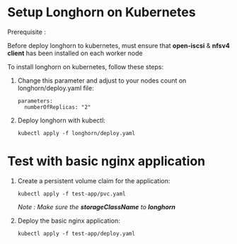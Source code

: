 # Setup Longhorn on Kubernetes

Prerequisite : 

Before deploy longhorn to kubernetes, must ensure that **open-iscsi** & **nfsv4 client** has been installed on each worker node

To install longhorn on kubernetes, follow these steps:

1. Change this parameter and adjust to your nodes count on longhorn/deploy.yaml file:
    ```
    parameters:
      numberOfReplicas: "2"
    ```

2. Deploy longhorn with kubectl:
    ```
    kubectl apply -f longhorn/deploy.yaml
    ```

# Test with basic nginx application

1. Create a persistent volume claim for the application:
    ```
    kubectl apply -f test-app/pvc.yaml
    ```
    *Note : Make sure the **storageClassName** to **longhorn***

2. Deploy the basic nginx application:
    ```
    kubectl apply -f test-app/deploy.yaml
    ```
